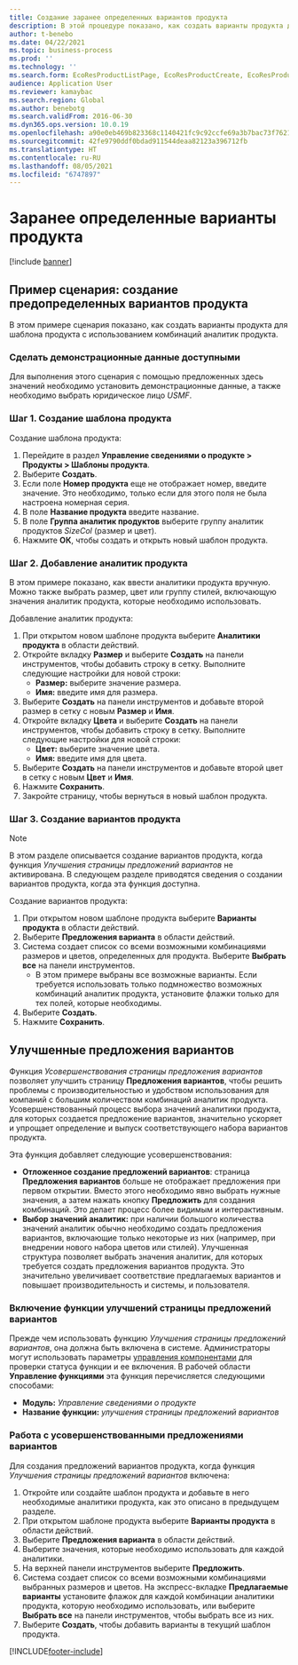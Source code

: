 ```yaml
---
title: Создание заранее определенных вариантов продукта
description: В этой процедуре показано, как создать варианты продукта для шаблона продукта с использованием комбинаций аналитик продукта.
author: t-benebo
ms.date: 04/22/2021
ms.topic: business-process
ms.prod: ''
ms.technology: ''
ms.search.form: EcoResProductListPage, EcoResProductCreate, EcoResProductDetails, EcoResProductMasterDimension, EcoResProductVariants, EcoResProductVariantSuggestions, EcoResProductVariantsPendingReleaseFormPart, EcoResProductVariantSuggestionsEnhanced
audience: Application User
ms.reviewer: kamaybac
ms.search.region: Global
ms.author: benebotg
ms.search.validFrom: 2016-06-30
ms.dyn365.ops.version: 10.0.19
ms.openlocfilehash: a90e0eb469b823368c1140421fc9c92ccfe69a3b7bac73f762170c0da43e3eee
ms.sourcegitcommit: 42fe9790ddf0bdad911544deaa82123a396712fb
ms.translationtype: HT
ms.contentlocale: ru-RU
ms.lasthandoff: 08/05/2021
ms.locfileid: "6747897"
---
```

# <a name="predefined-product-variants"></a>Заранее определенные варианты продукта

[!include [banner](../../includes/banner.md)]

## <a name="example-scenario-create-predefined-product-variants"></a>Пример сценария: создание предопределенных вариантов продукта

В этом примере сценария показано, как создать варианты продукта для шаблона продукта с использованием комбинаций аналитик продукта.

### <a name="make-demo-data-available"></a>Сделать демонстрационные данные доступными

Для выполнения этого сценария с помощью предложенных здесь значений необходимо установить демонстрационные данные, а также необходимо выбрать юридическое лицо *USMF*.

### <a name="step-1-create-a-product-master"></a>Шаг 1. Создание шаблона продукта

Создание шаблона продукта:

1. Перейдите в раздел **Управление сведениями о продукте > Продукты > Шаблоны продукта**.
1. Выберите **Создать**.
1. Если поле **Номер продукта** еще не отображает номер, введите значение. Это необходимо, только если для этого поля не была настроена номерная серия.
1. В поле **Название продукта** введите название.
1. В поле **Группа аналитик продуктов** выберите группу аналитик продуктов *SizeCol* (размер и цвет).
1. Нажмите **ОК**, чтобы создать и открыть новый шаблон продукта.

### <a name="step-2-add-product-dimensions"></a>Шаг 2. Добавление аналитик продукта

В этом примере показано, как ввести аналитики продукта вручную. Можно также выбрать размер, цвет или группу стилей, включающую значения аналитик продукта, которые необходимо использовать.

Добавление аналитик продукта:

1. При открытом новом шаблоне продукта выберите **Аналитики продукта** в области действий.
1. Откройте вкладку **Размер** и выберите **Создать** на панели инструментов, чтобы добавить строку в сетку. Выполните следующие настройки для новой строки:
    - **Размер:** выберите значение размера.
    - **Имя:** введите имя для размера.
1. Выберите **Создать** на панели инструментов и добавьте второй размер в сетку с новым **Размер** и **Имя**.
1. Откройте вкладку **Цвета** и выберите **Создать** на панели инструментов, чтобы добавить строку в сетку. Выполните следующие настройки для новой строки:
    - **Цвет:** выберите значение цвета.
    - **Имя:** введите имя для цвета.
1. Выберите **Создать** на панели инструментов и добавьте второй цвет в сетку с новым **Цвет** и **Имя**.
1. Нажмите **Сохранить**.
1. Закройте страницу, чтобы вернуться в новый шаблон продукта.

### <a name="step-3-generate-product-variants"></a>Шаг 3. Создание вариантов продукта

> [!NOTE]
> В этом разделе описывается создание вариантов продукта, когда функция *Улучшения страницы предложений вариантов* не активирована. В следующем разделе приводятся сведения о создании вариантов продукта, когда эта функция доступна.

Создание вариантов продукта:

1. При открытом новом шаблоне продукта выберите **Варианты продукта** в области действий.
1. Выберите **Предложения варианта** в области действий.
1. Система создает список со всеми возможными комбинациями размеров и цветов, определенных для продукта. Выберите **Выбрать все** на панели инструментов.
    - В этом примере выбраны все возможные варианты. Если требуется использовать только подмножество возможных комбинаций аналитик продукта, установите флажки только для тех полей, которые необходимы.  
1. Выберите **Создать**.
1. Нажмите **Сохранить**.

## <a name="improved-variant-suggestions"></a>Улучшенные предложения вариантов

Функция *Усовершенствования страницы предложения вариантов* позволяет улучшить страницу **Предложения вариантов**, чтобы решить проблемы с производительностью и удобством использования для компаний с большим количеством комбинаций аналитик продукта. Усовершенствованный процесс выбора значений аналитики продукта, для которых создается предложение вариантов, значительно ускоряет и упрощает определение и выпуск соответствующего набора вариантов продукта.

Эта функция добавляет следующие усовершенствования:

- **Отложенное создание предложений вариантов**: страница **Предложения вариантов** больше не отображает предложения при первом открытии. Вместо этого необходимо явно выбрать нужные значения, а затем нажать кнопку **Предложить** для создания комбинаций. Это делает процесс более видимым и интерактивным.
- **Выбор значений аналитик:** при наличии большого количества значений аналитик обычно необходимо создать предложения вариантов, включающие только некоторые из них (например, при внедрении нового набора цветов или стилей). Улучшенная структура позволяет выбрать значения аналитик, для которых требуется создать предложения вариантов продукта. Это значительно увеличивает соответствие предлагаемых вариантов и повышает производительность и системы, и пользователя.

### <a name="turn-on-the-variant-suggestions-page-improvements-feature"></a>Включение функции улучшений страницы предложений вариантов

Прежде чем использовать функцию *Улучшения страницы предложений вариантов*, она должна быть включена в системе. Администраторы могут использовать параметры [управления компонентами](../../../fin-ops-core/fin-ops/get-started/feature-management/feature-management-overview.md) для проверки статуса функции и ее включения. В рабочей области **Управление функциями** эта функция перечисляется следующими способами:

- **Модуль:** *Управление сведениями о продукте*
- **Название функции:** *улучшения страницы предложений вариантов*

### <a name="work-with-the-improved-variant-suggestions"></a>Работа с усовершенствованными предложениями вариантов

Для создания предложений вариантов продукта, когда функция *Улучшения страницы предложений вариантов* включена:

1. Откройте или создайте шаблон продукта и добавьте в него необходимые аналитики продукта, как это описано в предыдущем разделе.
1. При открытом шаблоне продукта выберите **Варианты продукта** в области действий.
1. Выберите **Предложения варианта** в области действий.
1. Выберите значения, которые необходимо использовать для каждой аналитики.
1. На верхней панели инструментов выберите **Предложить**.
1. Система создает список со всеми возможными комбинациями выбранных размеров и цветов. На экспресс-вкладке **Предлагаемые варианты** установите флажок для каждой комбинации аналитики продукта, которую необходимо использовать, или выберите **Выбрать все** на панели инструментов, чтобы выбрать все из них.  
1. Выберите **Создать**, чтобы добавить варианты в текущий шаблон продукта.

[!INCLUDE[footer-include](../../../includes/footer-banner.md)]
